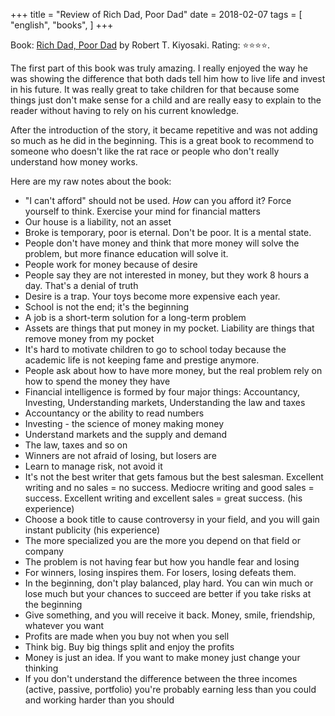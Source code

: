+++
title = "Review of Rich Dad, Poor Dad"
date = 2018-02-07
tags = [
    "english",
    "books",
]
+++

Book: [Rich Dad, Poor Dad](https://www.goodreads.com/book/show/69571) by Robert T. Kiyosaki. Rating: ⭐️⭐️⭐️⭐️.

The first part of this book was truly amazing. I really enjoyed the way he was showing the difference that both dads tell him how to live life and invest in his future. It was really great to take children for that because some things just don't make sense for a child and are really easy to explain to the reader without having to rely on his current knowledge.

After the introduction of the story, it became repetitive and was not adding so much as he did in the beginning. This is a great book to recommend to someone who doesn't like the rat race or people who don't really understand how money works.

Here are my raw notes about the book:

- "I can't afford" should not be used. *How* can you afford it? Force yourself to think. Exercise your mind for financial matters
- Our house is a liability, not an asset
- Broke is temporary, poor is eternal. Don't be poor. It is a mental state.
- People don't have money and think that more money will solve the problem, but more finance education will solve it.
- People work for money because of desire
- People say they are not interested in money, but they work 8 hours a day. That's a denial of truth
- Desire is a trap. Your toys become more expensive each year.
- School is not the end; it's the beginning
- A job is a short-term solution for a long-term problem
- Assets are things that put money in my pocket. Liability are things that remove money from my pocket
- It's hard to motivate children to go to school today because the academic life is not keeping fame and prestige anymore.
- People ask about how to have more money, but the real problem rely on how to spend the money they have
- Financial intelligence is formed by four major things: Accountancy, Investing, Understanding markets, Understanding the law and taxes
- Accountancy or the ability to read numbers
- Investing - the science of money making money
- Understand markets and the supply and demand
- The law, taxes and so on
- Winners are not afraid of losing, but losers are
- Learn to manage risk, not avoid it
- It's not the best writer that gets famous but the best salesman. Excellent writing and no sales = no success. Mediocre writing and good sales = success. Excellent writing and excellent sales = great success. (his experience)
- Choose a book title to cause controversy in your field, and you will gain instant publicity (his experience)
- The more specialized you are the more you depend on that field or company
- The problem is not having fear but how you handle fear and losing
- For winners, losing inspires them. For losers, losing defeats them.
- In the beginning, don't play balanced, play hard. You can win much or lose much but your chances to succeed are better if you take risks at the beginning
- Give something, and you will receive it back. Money, smile, friendship, whatever you want
- Profits are made when you buy not when you sell
- Think big. Buy big things split and enjoy the profits
- Money is just an idea. If you want to make money just change your thinking
- If you don't understand the difference between the three incomes (active, passive, portfolio) you're probably earning less than you could and working harder than you should
